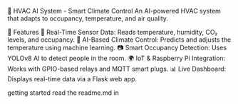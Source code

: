 🏡 HVAC AI System - Smart Climate Control
An AI-powered HVAC system that adapts to occupancy, temperature, and air quality.

🚀 Features
📡 Real-Time Sensor Data: Reads temperature, humidity, CO₂ levels, and occupancy.
🤖 AI-Based Climate Control: Predicts and adjusts the temperature using machine learning.
📷 Smart Occupancy Detection: Uses YOLOv8 AI to detect people in the room.
🌍 IoT & Raspberry Pi Integration: Works with GPIO-based relays and MQTT smart plugs.
📊 Live Dashboard: Displays real-time data via a Flask web app.

getting started read the readme.md in 
